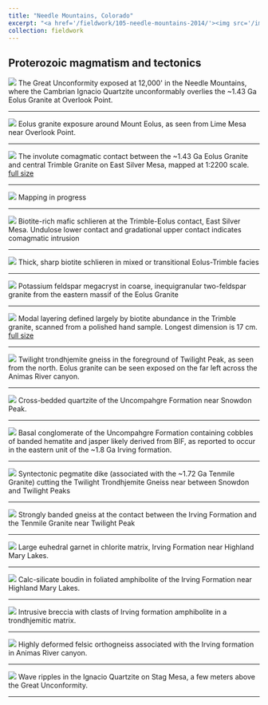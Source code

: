 ```yaml
---
title: "Needle Mountains, Colorado"
excerpt: "<a href='/fieldwork/105-needle-mountains-2014/'><img src='/images/needle_mts/EaMapSmall.jpg'></a>"
collection: fieldwork
---
```

Proterozoic magmatism and tectonics
---

<a href='/images/needle_mts/Eolus1.jpg'><img src='/images/needle_mts/Eolus1.jpg'></a>
The Great Unconformity exposed at 12,000' in the Needle Mountains, where the Cambrian Ignacio Quartzite unconformably overlies the ~1.43 Ga Eolus Granite at Overlook Point.

---

<a href='/images/needle_mts/Eolus2.jpg'><img src='/images/needle_mts/Eolus2.jpg'></a>
Eolus granite exposure around Mount Eolus, as seen from Lime Mesa near Overlook Point.

---

<a href='/images/needle_mts/EaMapSmall.jpg'><img src='/images/needle_mts/EaMapSmall.jpg'></a>
The involute comagmatic contact between the ~1.43 Ga Eolus Granite and central Trimble Granite on East Silver Mesa, mapped at 1:2200 scale. <a href='/images/needle_mts/EaMap.jpg'>full size</a>

---

<a href='/images/needle_mts/Mapping.jpg'><img src='/images/needle_mts/Mapping.jpg'></a>
Mapping in progress

---

<a href='/images/needle_mts/TrimbleEolus.jpg'><img src='/images/needle_mts/TrimbleEolus.jpg'></a>
Biotite-rich mafic schlieren at the Trimble-Eolus contact, East Silver Mesa. Undulose lower contact and gradational upper contact indicates comagmatic intrusion

---

<a href='/images/needle_mts/TrimbleSchlieren.jpg'><img src='/images/needle_mts/TrimbleSchlieren.jpg'></a>
Thick, sharp biotite schlieren in mixed or transitional Eolus-Trimble facies

---

<a href='/images/needle_mts/EEolus.jpg'><img src='/images/needle_mts/EEolus.jpg'></a>
Potassium feldspar megacryst in coarse, inequigranular two-feldspar granite from the eastern massif of the Eolus Granite

---

<a href='/images/needle_mts/TrimbleModalLayeringSmall.jpg'><img src='/images/needle_mts/TrimbleModalLayeringSmall.jpg'></a>
Modal layering defined largely by biotite abundance in the Trimble granite, scanned from a polished hand sample. Longest dimension is 17 cm. <a href='/images/needle_mts/TrimbleModalLayering.jpg'>full size</a>

---

<a href='/images/needle_mts/Twilight1.jpg'><img src='/images/needle_mts/Twilight1.jpg'></a>
Twilight trondhjemite gneiss in the foreground of Twilight Peak, as seen from the north. Eolus granite can be seen exposed on the far left across the Animas River canyon.

---

<a href='/images/needle_mts/UncompaghreCrossbeds.jpg'><img src='/images/needle_mts/UncompaghreCrossbeds.jpg'></a>
Cross-bedded quartzite of the Uncompahgre Formation near Snowdon Peak.

---

<a href='/images/needle_mts/UncompaghreBIF.jpg'><img src='/images/needle_mts/UncompaghreBIF.jpg'></a>
 Basal conglomerate of the Uncompahgre Formation containing cobbles of banded hematite and jasper likely derived from BIF, as reported to occur in the eastern unit of the ~1.8 Ga Irving formation.

---

<a href='/images/needle_mts/SnowdonPegmatite.jpg'><img src='/images/needle_mts/SnowdonPegmatite.jpg'></a>
Syntectonic pegmatite dike (associated with the ~1.72 Ga Tenmile Granite) cutting the Twilight Trondhjemite Gneiss near between Snowdon and Twilight Peaks

---

<a href='/images/needle_mts/IrvingBandedGneiss.jpg'><img src='/images/needle_mts/IrvingBandedGneiss.jpg'></a>
Strongly banded gneiss at the contact between the Irving Formation and the Tenmile Granite near Twilight Peak

---

<a href='/images/needle_mts/IrvingGarnet.jpg'><img src='/images/needle_mts/IrvingGarnet.jpg'></a>
Large euhedral garnet in chlorite matrix, Irving Formation near Highland Mary Lakes.

---

<a href='/images/needle_mts/IrvingBoudin.jpg'><img src='/images/needle_mts/IrvingBoudin.jpg'></a>
Calc-silicate boudin in foliated amphibolite of the Irving Formation near Highland Mary Lakes.

---

<a href='/images/needle_mts/IrvingIntrusiveBreccia.jpg'><img src='/images/needle_mts/IrvingIntrusiveBreccia.jpg'></a>
Intrusive breccia with clasts of Irving formation amphibolite in a trondhjemitic matrix.

---

<a href='/images/needle_mts/IrvingFelsicGneiss.jpg'><img src='/images/needle_mts/IrvingFelsicGneiss.jpg'></a>
Highly deformed felsic orthogneiss associated with the Irving formation in Animas River canyon.

---

<a href='/images/needle_mts/IgnacioRippleStriation.jpg'><img src='/images/needle_mts/IgnacioRippleStriation.jpg'></a>
Wave ripples in the Ignacio Quartzite on Stag Mesa, a few meters above the Great Unconformity.

---
